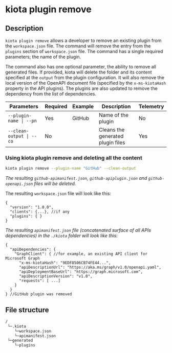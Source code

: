 # kiota plugin remove

## Description

`kiota plugin remove` allows a developer to remove an existing plugin from the `workspace.json` file. The command will remove the entry from the `plugins` section of `workspace.json` file. The command has a single required parameters; the name of the plugin.

The command also has one optional parameter, the ability to remove all generated files. If provided, kiota will delete the folder and its content specified at the `output` from the plugin configuration. It will also remove the local version of the OpenAPI document file (specified by the `x-ms-kiotaHash` property in the API plugins). The plugins are also updated to remove the dependency from the list of dependencies.

| Parameters | Required | Example | Description | Telemetry |
| -- | -- | -- | -- | -- |
| `--plugin-name \| --pn` | Yes | GitHub | Name of the plugin | No |
| `--clean-output \| --co` | No |  | Cleans the generated plugin files | Yes |

### Using kiota plugin remove and deleting all the content

```bash
kiota plugin remove --plugin-name "GitHub" --clean-output
```

_The resulting `github-apimanifest.json`, `github-apiplugin.json` and `github-openapi.json` files will be deleted._

The resulting `workspace.json` file will look like this:

```jsonc
{
  "version": "1.0.0",
  "clients": {...}, //if any
  "plugins": { }
}
```

_The resulting `apimanifest.json` file (concatenated surface of all APIs dependencies) in the `./kiota` folder will look like this:_

```jsonc
{
  "apiDependencies": {
    "GraphClient": { //for example, an existing API client for Microsoft Graph
      "x-ms-kiotaHash": "9EDF8506CB74FE44...",
      "apiDescriptionUrl": "https://aka.ms/graph/v1.0/openapi.yaml",
      "apiDeploymentBaseUrl": "https://graph.microsoft.com",
      "apiDescriptionVersion": "v1.0",
      "requests": [ ...]
    }
  }
} //GitHub plugin was removed
```

## File structure

```bash
/
 └─.kiota
    └─workspace.json
    └─apimanifest.json
 └─generated
    └─plugins
```
